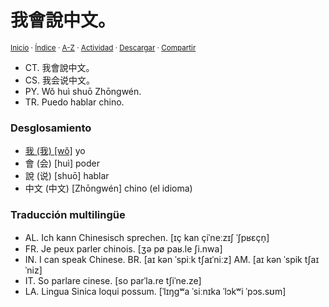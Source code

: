 # 我會說中文。
<sup>[Inicio](../../../../index.md) · [Índice](../../../../indices/frases-chinas.md) · [A-Z](../../../../indices/alfabetico.md) · [Actividad](../../../../indices/actividad.md) · <a href="../../../../contenido/w/o/3/wo3-hui4-shuo1-zhong1-wen2.html" download="jucardus-wo3-hui4-shuo1-zhong1-wen2.html">Descargar</a> · [Compartir](https://x.com/intent/tweet?text=%E6%88%91%E6%9C%83%E8%AA%AA%E4%B8%AD%E6%96%87%E3%80%82%20(%E6%88%91%E4%BC%9A%E8%AF%B4%E4%B8%AD%E6%96%87%E3%80%82)%20%5BW%C7%92%20hu%C3%AC%20shu%C5%8D%20Zh%C5%8Dngw%C3%A9n.%5D%20entre%20las%20Frases%20chinas%2C%20con%20desglosamiento%20y%20traducci%C3%B3n%20multiling%C3%BCe.%0A%E2%86%92%20https%3A%2F%2Fjucardus.github.io%2Fcontenido%2Fw%2Fo%2F3%2Fwo3-hui4-shuo1-zhong1-wen2.html%0A%0A%23frss_chns_jucardus%0A%40jucardus)</sup>

* CT. 我會說中文。
* CS. 我会说中文。
* PY. Wǒ huì shuō Zhōngwén.
* TR. Puedo hablar chino.

### Desglosamiento

* [我 (我) [wǒ]](../../../../contenido/w/o/3/wo3.md) yo
* 會 (会) [huì] poder
* 說 (说) [shuō] hablar
* 中文 (中文) [Zhōngwén] chino (el idioma)

### Traducción multilingüe

* AL. Ich kann Chinesisch sprechen. [ɪç kan çiˈneːzɪʃ ˈʃpʁɛçn̩]
* FR. Je peux parler chinois. [ʒə pø paʁ.le ʃi.nwa]
* IN. I can speak Chinese. BR. [aɪ kən ˈspiːk tʃaɪˈniːz] AM. [aɪ kən ˈspik tʃaɪˈniz]
* IT. So parlare cinese. [so parˈla.re tʃiˈne.ze]
* LA. Lingua Sinica loqui possum. [ˈlɪŋɡʷa ˈsiːnɪka ˈlɔkʷi ˈpɔs.sʊm]
